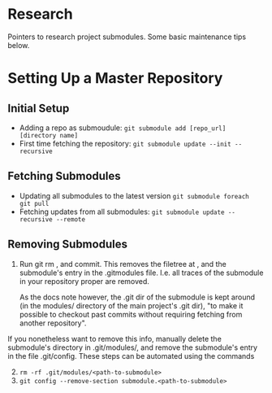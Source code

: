 # Research

Pointers to research project submodules. Some basic maintenance tips below.

# Setting Up a Master Repository

## Initial Setup

  - Adding a repo as submoudule: `git submodule add [repo_url] [directory name]`
  - First time fetching the repository: `git submodule update --init --recursive`

## Fetching Submodules

  - Updating all submodules to the latest version `git submodule foreach git pull`
  - Fetching updates from all submodules: `git submodule update --recursive --remote`


## Removing Submodules

1. Run git rm <path-to-submodule>, and commit.
   This removes the filetree at <path-to-submodule>, and the submodule's entry in
   the .gitmodules file. I.e. all traces of the submodule in your repository
   proper are removed.

   As the docs note however, the .git dir of the submodule is kept around (in the
   modules/ directory of the main project's .git dir), "to make it possible to
   checkout past commits without requiring fetching from another repository".


If you nonetheless want to remove this info, manually delete the submodule's
directory in .git/modules/, and remove the submodule's entry in the file
.git/config. These steps can be automated using the commands

2. `rm -rf .git/modules/<path-to-submodule>`
3. `git config --remove-section submodule.<path-to-submodule>`
